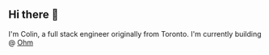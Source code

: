 ## Hi there 👋

I'm Colin, a full stack engineer originally from Toronto. I'm currently building @ [Ohm](https://www.ohm.ai/)
